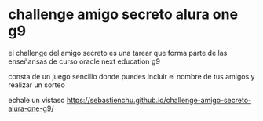 <h1> challenge amigo secreto alura one g9</h1>

el challenge del amigo secreto es una tarear que forma parte de las enseñansas de curso oracle next education g9

consta de un juego sencillo donde puedes incluir el nombre de tus amigos y realizar un sorteo

echale un vistaso
 https://sebastienchu.github.io/challenge-amigo-secreto-alura-one-g9/
